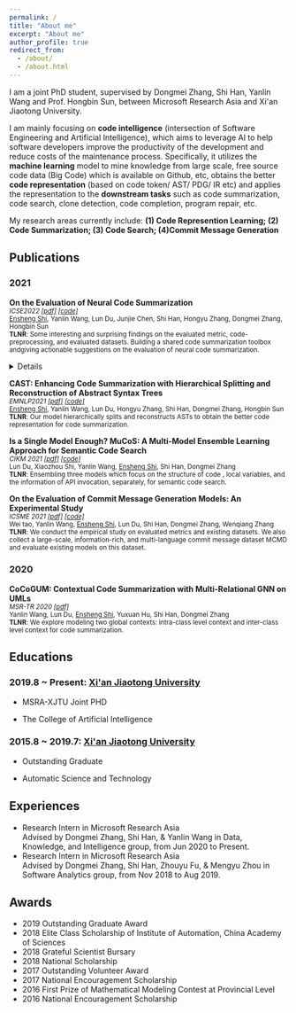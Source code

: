 ```yaml
---
permalink: /
title: "About me"
excerpt: "About me"
author_profile: true
redirect_from: 
  - /about/
  - /about.html
---
```


I am a joint PhD student, supervised by Dongmei Zhang, Shi Han, Yanlin Wang and Prof. Hongbin Sun, between Microsoft Research Asia and Xi'an Jiaotong University. 

I am mainly focusing on **code intelligence** (intersection of Software Engineering and Artificial Intelligence), which aims to leverage AI to help software developers improve the productivity of the development and reduce costs of the maintenance process. Specifically, it utilizes the **machine learning** model to mine knowledge from large scale, free source code data (Big Code) which is available on Github, etc, obtains the better **code representation** (based on code token/ AST/ PDG/ IR etc) and applies the representation to the **downstream tasks** such as code summarization, code search, clone detection, code completion, program repair, etc.

My research areas currently include: **(1) Code Represention Learning; (2) Code Summarization; (3) Code Search; (4)Commit Message Generation**


## Publications
### 2021

<p><b>On the Evaluation of Neural Code Summarization</b> <br>
<small>
<i>ICSE2022 <a href="https://arxiv.org/abs/2107.07112">[pdf]</a> <a href="https://arxiv.org/abs/2107.07112">[code]</a></i>
<br />
<u>Ensheng Shi</u>, Yanlin Wang, Lun Du, Junjie Chen, Shi Han, Hongyu Zhang, Dongmei Zhang, Hongbin Sun 
<br /><b>TLNR</b>: Some interesting and surprising findings on the evaluated metric, code-preprocessing, and evaluated datasets. Building a shared code summarization toolbox andgiving actionable suggestions on the evaluation of neural code summarization. 
<br />
<details>
<summary></summary>
<ul>
<li> BLEU_DC (sentence BLEU with smoothing method 4) is most correlated to human perception on the evaluation of neural code summarization model among the 6 widely used BLEU variants.
</li>
<li> Performing S (identifier splitting) is always significantly better than not performing it. And different code pre-processing has a large impact on performance (-18\% to +25\%)
</li>
<li> To more comprehensively evaluate different models, it is recommended to use multiple datasets, as rank among models can be inconsistent on different datasets.
</li>
<li>More findings of the evaluated metric, code pre-processing operations, evaluated datasets(the data size, splitting way, and duplication ratio )
</li>
</ul>
</details>
</small>
</p>

<p><b>CAST: Enhancing Code Summarization with Hierarchical Splitting and Reconstruction of Abstract Syntax Trees</b> 
<br><small>
<i>EMNLP2021 <a href="https://aclanthology.org/2021.emnlp-main.332.pdf">[pdf]</a> <a href="https://github.com/DeepSoftwareAnalytics/CAST">[code]</a></i>
<br />
<u>Ensheng Shi</u>, Yanlin Wang, Lun Du, Hongyu Zhang, Shi Han, Dongmei Zhang, Hongbin Sun
<br /><b>TLNR</b>: Our model hierarchically
splits and reconstructs ASTs to obtain the better code representation for code summarization.</small>
</p>

<p><b>Is a Single Model Enough? MuCoS: A Multi-Model Ensemble Learning Approach for Semantic Code Search</b> 
<br><small>
<i>CIKM 2021 <a href="https://dl.acm.org/doi/abs/10.1145/3459637.3482127">[pdf]</a> <a href="https://github.com/Xzh0u/MuCoS">[code]</a></i>
<br />
 Lun Du, Xiaozhou Shi, Yanlin Wang, <u>Ensheng Shi</u>,  Shi Han, Dongmei Zhang
<br /><b>TLNR</b>: Ensembling three models which focus on the structure of code , local variables, and the information of API invocation, separately, for semantic code search.</small>
</p>

<p><b>On the Evaluation of Commit Message Generation Models: An Experimental Study</b> 
<br><small>
<i>ICSME 2021 <a href="https://ieeexplore.ieee.org/abstract/document/9609189">[pdf]</a> <a href="https://github.com/DeepSoftwareAnalytics/CommitMsgEmpirical">[code]</a></i>
<br />
 Wei tao, Yanlin Wang, <u>Ensheng Shi</u>, Lun Du, Shi Han, Dongmei Zhang, Wenqiang Zhang
<br /><b>TLNR</b>: We conduct the empirical study on evaluated metrics and existing datasets. We
also collect a large-scale, information-rich, and multi-language
commit message dataset MCMD and evaluate existing models
on this dataset. </small>
</p>

### 2020
<p><b>CoCoGUM: Contextual Code Summarization with
Multi-Relational GNN on UMLs</b> 
<br><small>
<i>MSR-TR 2020 <a href="https://www.microsoft.com/en-us/research/uploads/prod/2020/05/CoCoGUM-TR.pdf">[pdf]</a> </i>
<br />
Yanlin Wang, Lun Du, <u>Ensheng Shi</u>, Yuxuan Hu, Shi Han, Dongmei Zhang
<br /><b>TLNR</b>: We explore modeling two global
contexts: intra-class level context and inter-class level context for code summarization.</small>
</p>

## Educations

 <td align="left"><h3>
2019.8 ~ Present: <a href="http://en.xjtu.edu.cn/">Xi'an Jiaotong University</a> </h3>
<ul>
<li><p>MSRA-XJTU Joint PHD</p>
</li>
<li><p>The College of Artificial Intelligence</p>
</li>
</ul>
</td>

<td align="left"><h3>
2015.8 ~ 2019.7: <a href="http://en.xjtu.edu.cn/">Xi'an Jiaotong University</a> </h3>
<ul>
<li><p>Outstanding Graduate</p>
</li>
<li><p>Automatic Science and Technology</p>
</li>
</ul>
</td>

## Experiences
<ul>
<li>
Research Intern in Microsoft Research Asia<br>
Advised by Dongmei Zhang, Shi Han, & Yanlin Wang in Data, Knowledge, and Intelligence group, from Jun 2020 to Present.
</li>
<li>
Research Intern in Microsoft Research Asia<br>
Advised by Dongmei Zhang, Shi Han, Zhouyu Fu, & Mengyu Zhou in Software Analytics group, from Nov 2018 to Aug 2019.

</li>
</ul>

## Awards
<ul>
<li>
2019 Outstanding Graduate Award 
</li>
<li>
2018 Elite Class Scholarship of Institute of Automation, China Academy of Sciences
</li>
<li>
2018 Grateful Scientist Bursary
</li>
<li>
2018 National Scholarship
</li>
<li>
2017 Outstanding Volunteer Award
</li>
<li>2017 National  Encouragement Scholarship
</li>
<li>
2016 First Prize of Mathematical Modeling Contest at Provincial Level
</li>
<li>2016 National  Encouragement Scholarship
</li>
</ul>
